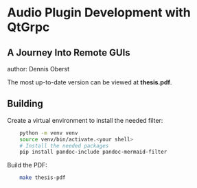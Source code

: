 # Audio Plugin Development with QtGrpc

## A Journey Into Remote GUIs

author: Dennis Oberst

The most up-to-date version can be viewed at **thesis.pdf**.

## Building

Create a virtual environment to install the needed filter:
```bash
    python -m venv venv
    source venv/bin/activate.<your shell>
    # Install the needed packages
    pip install pandoc-include pandoc-mermaid-filter
```

Build the PDF:

```bash
    make thesis-pdf
```
